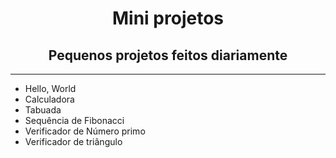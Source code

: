<h1 align="center">Mini projetos</h1>

<h2 align="center">Pequenos projetos feitos diariamente</h2>

<hr>

<ul>
	<li>Hello, World</li>
        <li>Calculadora</li>
	<li>Tabuada</li>
	<li>Sequência de Fibonacci</li>
	<li>Verificador de Número primo</li>
	<li>Verificador de triângulo</li>
<ul>
